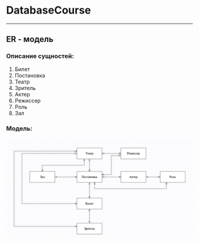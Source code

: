 # DatabaseCourse

--------
## ER - модель

### Описание сущностей:
1. Билет
2. Постановка
3. Театр
4. Зритель
5. Актер
6. Режиссер
7. Роль
8. Зал

### Модель: 
![ER-Модель](er-model.png)
